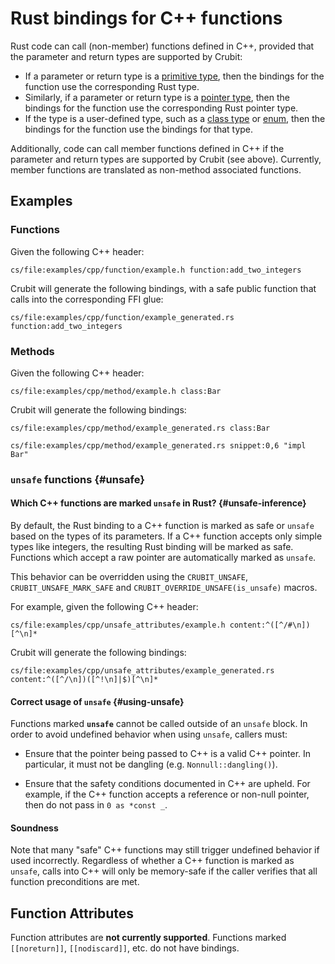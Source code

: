 # Rust bindings for C++ functions

Rust code can call (non-member) functions defined in C++, provided that the
parameter and return types are supported by Crubit:

*   If a parameter or return type is a [primitive type](../types/primitive),
    then the bindings for the function use the corresponding Rust type.
*   Similarly, if a parameter or return type is a
    [pointer type](../types/pointer), then the bindings for the function use the
    corresponding Rust pointer type.
*   If the type is a user-defined type, such as a
    [class type](classes_and_structs) or [enum](enums), then the bindings for
    the function use the bindings for that type.

Additionally, code can call member functions defined in C++ if the parameter and
return types are supported by Crubit (see above). Currently, member functions
are translated as non-method associated functions.

## Examples

### Functions

Given the following C++ header:

```live-snippet
cs/file:examples/cpp/function/example.h function:add_two_integers
```

Crubit will generate the following bindings, with a safe public function
that calls into the corresponding FFI glue:

```live-snippet
cs/file:examples/cpp/function/example_generated.rs function:add_two_integers
```

### Methods

Given the following C++ header:

```live-snippet
cs/file:examples/cpp/method/example.h class:Bar
```

Crubit will generate the following bindings:

```live-snippet
cs/file:examples/cpp/method/example_generated.rs class:Bar
```

```live-snippet
cs/file:examples/cpp/method/example_generated.rs snippet:0,6 "impl Bar"
```

### `unsafe` functions {#unsafe}

#### Which C++ functions are marked `unsafe` in Rust? {#unsafe-inference}

By default, the Rust binding to a C++ function is marked as safe or `unsafe`
based on the types of its parameters. If a C++ function accepts only simple
types like integers, the resulting Rust binding will be marked as safe.
Functions which accept a raw pointer are automatically marked as `unsafe`.

This behavior can be overridden using the `CRUBIT_UNSAFE`,
`CRUBIT_UNSAFE_MARK_SAFE` and `CRUBIT_OVERRIDE_UNSAFE(is_unsafe)` macros.

For example, given the following C++ header:

```live-snippet
cs/file:examples/cpp/unsafe_attributes/example.h content:^([^/#\n])[^\n]*
```

Crubit will generate the following bindings:

```live-snippet
cs/file:examples/cpp/unsafe_attributes/example_generated.rs content:^([^/\n])([^!\n]|$)[^\n]*
```

#### Correct usage of `unsafe` {#using-unsafe}

Functions marked **`unsafe`** cannot be called outside of an `unsafe` block. In
order to avoid undefined behavior when using `unsafe`, callers must:

*   Ensure that the pointer being passed to C++ is a valid C++ pointer. In
    particular, it must not be dangling (e.g. `Nonnull::dangling()`).

*   Ensure that the safety conditions documented in C++ are upheld. For example,
    if the C++ function accepts a reference or non-null pointer, then do not
    pass in `0 as *const _`.

#### Soundness

Note that many "safe" C++ functions may still trigger undefined behavior if used
incorrectly. Regardless of whether a C++ function is marked as `unsafe`, calls
into C++ will only be memory-safe if the caller verifies that all function
preconditions are met.

## Function Attributes

Function attributes are **not currently supported**. Functions marked
`[[noreturn]]`, `[[nodiscard]]`, etc. do not have bindings.
